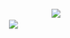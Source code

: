 



ㅤㅤㅤㅤㅤㅤㅤㅤㅤㅤㅤㅤㅤㅤㅤㅤ[![](https://media.discordapp.net/attachments/1080024016909258822/1298819556503982121/Untitled13_20241023191037.png?ex=671af379&is=6719a1f9&hm=aa61f05ea6f7f614084c4eb58ed92efdccfdf4b5225888a0511fbadd197db555&=&format=webp&quality=lossless&width=462&height=462)](https://rentry.co/waltenfiles)
ㅤㅤㅤㅤㅤㅤㅤㅤㅤ
ㅤㅤㅤㅤㅤㅤㅤㅤㅤㅤㅤㅤㅤㅤㅤㅤㅤㅤㅤㅤㅤㅤ![](https://images-wixmp-ed30a86b8c4ca887773594c2.wixmp.com/f/050c3e0c-1f5d-4f41-9c4b-a28246506d9d/dhn3fc3-9593ab44-0b6d-4b6a-9800-a606269cd6fa.png?token=eyJ0eXAiOiJKV1QiLCJhbGciOiJIUzI1NiJ9.eyJzdWIiOiJ1cm46YXBwOjdlMGQxODg5ODIyNjQzNzNhNWYwZDQxNWVhMGQyNmUwIiwiaXNzIjoidXJuOmFwcDo3ZTBkMTg4OTgyMjY0MzczYTVmMGQ0MTVlYTBkMjZlMCIsIm9iaiI6W1t7InBhdGgiOiJcL2ZcLzA1MGMzZTBjLTFmNWQtNGY0MS05YzRiLWEyODI0NjUwNmQ5ZFwvZGhuM2ZjMy05NTkzYWI0NC0wYjZkLTRiNmEtOTgwMC1hNjA2MjY5Y2Q2ZmEucG5nIn1dXSwiYXVkIjpbInVybjpzZXJ2aWNlOmZpbGUuZG93bmxvYWQiXX0.z--kXzN-rNxBGCRDbg-EEZmKtraJpRykrR4KXD43T2k)ㅤㅤㅤㅤㅤㅤㅤ
ㅤㅤㅤㅤㅤ
ㅤㅤㅤㅤㅤㅤ
ㅤㅤㅤㅤㅤㅤㅤ

